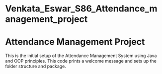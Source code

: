 # Venkata_Eswar_S86_Attendance_management_project


# Attendance Management Project

This is the initial setup of the Attendance Management System using Java and OOP principles. This code prints a welcome message and sets up the folder structure and package.